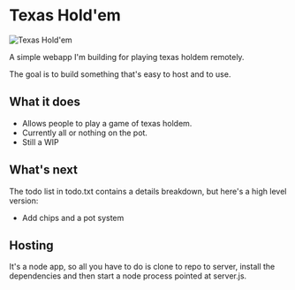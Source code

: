 # Texas Hold'em

![Texas Hold'em](https://circleci.com/gh/barryosull/texas-holdem.svg?style=svg)

A simple webapp I'm building for playing texas holdem remotely.

The goal is to build something that's easy to host and to use.

## What it does
- Allows people to play a game of texas holdem.
- Currently all or nothing on the pot.
- Still a WIP

## What's next
The todo list in todo.txt contains a details breakdown, but here's a high level version:
- Add chips and a pot system

## Hosting
It's a node app, so all you have to do is clone to repo to server, install the dependencies and then start a node process pointed at server.js.